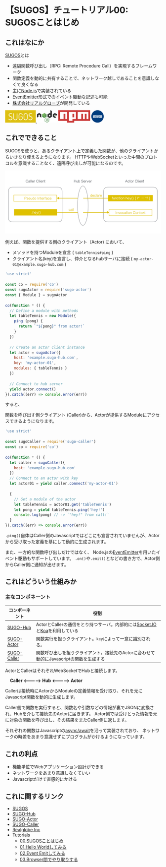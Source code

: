# 【SUGOS】チュートリアル00: SUGOSことはじめ


## これはなにか

[SUGOS](https://github.com/realglobe-Inc/sugos)とは

+ 遠隔関数呼び出し（RPC: Remote Procedure Call）を実現するフレームワーク
+ 関数定義を動的に共有することで、ネットワーク越しであることを意識しなくて良くなる
+ 主に[Node.js](https://nodejs.org/en/)で実装されている
+ [EventEmitter](https://nodejs.org/api/events.html#events_events)形式でのイベント駆動な記述も可能
+ [株式会社リアルグローブ](http://realglobe.jp/)が開発している

<a href="https://github.com/realglobe-Inc/sugos">
  <img src="../../images/sugos-banner.png"
       alt="Banner"
       height="40"
  />
</a>
<a href="https://nodejs.org/en/">
  <img src="../../images/nodejs-banner.png"
       alt="banner"
       height="40"
       style="height:40px"
  /></a>
<a href="https://docs.npmjs.com/">
  <img src="../../images/npm-banner.png"
       alt="banner"
       height="40"
       style="height:40px"
  /></a>
<a href="http://realglobe.jp/">
  <img src="../../images/realglboe-logo.png"
       alt="banner"
       height="40"
       style="height:40px"
  /></a>


## これでできること

SUGOSを使うと、あるクライアント上で定義した関数が、他のクライアントからいきなり使えるようになります。
HTTPやWebSocketといった中間のプロトコルを意識することなく、遠隔呼び出しが可能になるのです。

<img src="../../images/sugos-overview.png"
     alt="Overview"
/>


例えば、関数を提供する側のクライアント（Actor) において、

+ メソッドを持つModuleを宣言 ( `tableTennis#ping` )
+ クライアント名(key)を宣言し、仲介となるhubサーバに接続 ( `my-actor-01@example.sugo-hub.com` )

```javascript
'use strict'

const co = require('co')
const sugoActor = require('sugo-actor')
const { Module } = sugoActor

co(function * () {
  // Define a module with methods
  let tableTennis = new Module({
    ping (pong) {
      return `"${pong}" from actor!`
    }
  })

  // Create an actor client instance
  let actor = sugoActor({
    host: 'example.sugo-hub.com',
    key: 'my-actor-01',
    modules: { tableTennis }
  })

  // Connect to hub server
  yield actor.connect()
}).catch((err) => console.error(err))

```

すると、

関数を呼び出す側クライアント (Caller)から、Actorが提供するModuleにアクセスできるようになります。


```javascript
'use strict'

const sugoCaller = require('sugo-caller')
const co = require('co')

co(function * () {
  let caller = sugoCaller({
    host: 'example.sugo-hub.com'
  })
  // Connect to an actor with key
  let actor01 = yield caller.connect('my-actor-01')

  {
    // Get a module of the actor
    let tableTennis = actor01.get('tableTennis')
    let pong = yield tableTennis.ping('hey!')
    console.log(pong) // -> `"hey!" from call!`
  }
}).catch((err) => console.error(err))

```

`.ping()`自体はCaller側のJavascriptではどこにも宣言されていませんが、Actorから受け取った定義を基にして動的に生成されます。

また、一方的な関数呼び出しだけではなく、 Node.jsの[EventEmitter](https://nodejs.org/api/events.html#events_events)を用いたイベント駆動もサポートしています。
`.on()`や`.emit()`となどの書き方で、Actor側からCaller側に通知が出せます。


## これはどういう仕組みか

### 主なコンポネーント

| コンポーネント | 役割 |
| ------------ | --- |
| [SUGO-Hub](https://github.com/realglobe-Inc/sugo-hub) | ActorとCallerの通信をとり持つサーバ。内部的には[Socket.IO](http://socket.io/)と[Koa](https://github.com/koajs/koa)を利用している |
| [SUGO-Actor](https://github.com/realglobe-Inc/sugo-actor) | 関数実行を担うクライアント。`key`によって一意に識別される。 |
| [SUGO-Caller](https://github.com/realglobe-Inc/sugo-caller) | 関数呼び出しを担うクライアント。接続先のActorに合わせて動的にJavascriptの関数を生成する |


ActorとCallerはそれぞれWebSocketでHubと接続します。


&nbsp;&nbsp;&nbsp;&nbsp;**Caller** **<----->** **Hub** **<----->** **Actor**


Callerは接続時にActorからModuleの定義情報を受け取り、それを元にJavascript関数を動的に生成します。

Caller側で関数を実行すると、関数名や引数などの情報が裏でJSONに変換され、Hubを介して接続先のActorに届きます。
Actor側では受けとった情報を元に対象の関数を呼び出し、その結果をまたCaller側に返します。

それぞれの関数はJavascriptの[async/await](https://github.com/yortus/asyncawait#guide-to-asyncawait-v10)を沿って実装されており、
ネットワークの時差をあまり意識せずにプログラムがかけるようになっています。

## これの利点

+ 機能単位でWebアプリケーション設計ができる
+ ネットワークをあまり意識しなくていい
+ Javascriptだけで直感的にかける

## これに関するリンク

+ [SUGOS](https://github.com/realglobe-Inc/sugos)
+ [SUGO-Hub](https://github.com/realglobe-Inc/sugo-hub)
+ [SUGO-Actor](https://github.com/realglobe-Inc/sugo-actor)
+ [SUGO-Caller](https://github.com/realglobe-Inc/sugo-caller)
+ [Realglobe Inc](http://realglobe.jp/)
+ Tutorials
  + [00.SUGOSことはじめ](https://github.com/realglobe-Inc/sugos-tutorial/blob/master/dist/markdown/ja/00.SUGOS%E3%81%93%E3%81%A8%E3%81%AF%E3%81%98%E3%82%81.md)
  + [01.Hello Worldしてみる](https://github.com/realglobe-Inc/sugos-tutorial/blob/master/dist/markdown/ja/01.Hello%20World%E3%81%97%E3%81%A6%E3%81%BF%E3%82%8B.md)
  + [02.Event Emitしてみる](https://github.com/realglobe-Inc/sugos-tutorial/blob/master/dist/markdown/ja/02.Event%20Emit%E3%81%97%E3%81%A6%E3%81%BF%E3%82%8B.md)
  + [03.Browser間でやり取りする](https://github.com/realglobe-Inc/sugos-tutorial/blob/master/dist/markdown/ja/03.Browser%E9%96%93%E3%81%A7%E3%82%84%E3%82%8A%E5%8F%96%E3%82%8A%E3%81%99%E3%82%8B.md)
